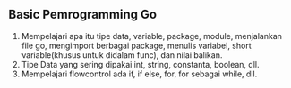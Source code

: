 <h2>Basic Pemrogramming Go</h2>
<ol>
<li>Mempelajari apa itu tipe data, variable, package, module, menjalankan file go, mengimport berbagai package, menulis variabel, short variable(khusus untuk didalam func), dan nilai balikan.</li>

  <li>Tipe Data yang sering dipakai int, string, constanta, boolean, dll.</li>

  <li>Mempelajari flowcontrol ada if, if else, for, for sebagai while, dll.</li>
</ol>
